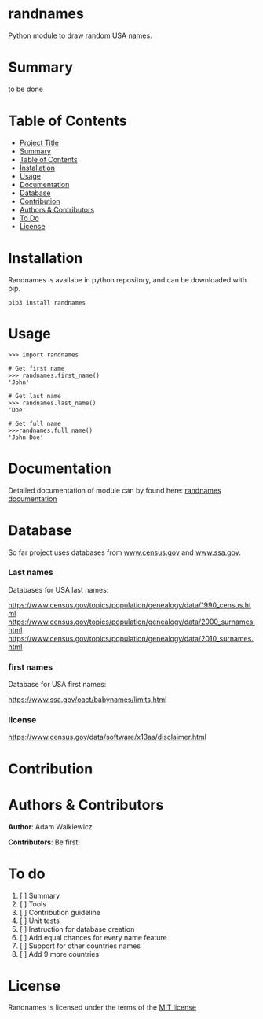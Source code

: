# randnames
Python module to draw random USA names.

# Summary

to be done

# Table of Contents

- [Project Title](#randnames)
- [Summary](#summary)
- [Table of Contents](#table-of-contents)
- [Installation](#installation)
- [Usage](#usage)
- [Documentation](#documentation)
- [Database](#database)
- [Contribution](#contribution)
- [Authors & Contributors](#authors-&-contributors)
- [To Do](#to-do)
- [License](#license)

# Installation

Randnames is availabe in python repository, and can be downloaded with pip.

```
pip3 install randnames
```

# Usage

```
>>> import randnames

# Get first name
>>> randnames.first_name()
'John'

# Get last name
>>> randnames.last_name()
'Doe'

# Get full name
>>>randnames.full_name()
'John Doe'
```

# Documentation

Detailed documentation of module can by found here:
[randnames documentation](https://ajwalkiewicz.github.io/randnames/_build/html/index.html#)

# Database

So far project uses databases from www.census.gov and www.ssa.gov.

### Last names

Databases for USA last names: 

https://www.census.gov/topics/population/genealogy/data/1990_census.html
https://www.census.gov/topics/population/genealogy/data/2000_surnames.html
https://www.census.gov/topics/population/genealogy/data/2010_surnames.html

### first names

Database for USA first names:

https://www.ssa.gov/oact/babynames/limits.html

### license
https://www.census.gov/data/software/x13as/disclaimer.html

# Contribution


# Authors & Contributors

**Author**: Adam Walkiewicz

**Contributors**: Be first!

# To do

1. [ ] Summary
1. [ ] Tools
1. [ ] Contribution guideline
1. [ ] Unit tests
1. [ ] Instruction for database creation
1. [ ] Add equal chances for every name feature
1. [ ] Support for other countries names
1. [ ] Add 9 more countries 

# License

Randnames is licensed under the terms of the [MIT license](LICENSE)